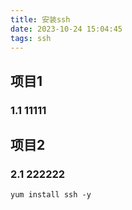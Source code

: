 ```yaml
---
title: 安装ssh
date: 2023-10-24 15:04:45
tags: ssh
---
```



## 项目1
### 1.1 11111

## 项目2

### 2.1 222222

```
yum install ssh -y
```